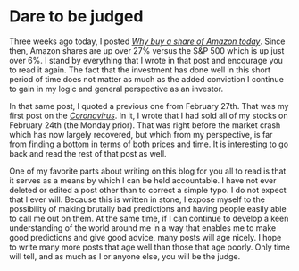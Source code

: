 # Dare to be judged

Three weeks ago today, I posted _[Why buy a share of Amazon today](https://blogofjake.com/2020/03/26/why-buy-a-share-of-amazon-today/)_. Since then, Amazon shares are up over 27% versus the S&P 500 which is up just over 6%. I stand by everything that I wrote in that post and encourage you to read it again. The fact that the investment has done well in this short period of time does not matter as much as the added conviction I continue to gain in my logic and general perspective as an investor.

In that same post, I quoted a previous one from February 27th. That was my first post on the _[Coronavirus](https://blogofjake.com/2020/02/27/coronavirus/)_. In it, I wrote that I had sold all of my stocks on February 24th (the Monday prior). That was right before the market crash which has now largely recovered, but which from my perspective, is far from finding a bottom in terms of both prices and time. It is interesting to go back and read the rest of that post as well.

One of my favorite parts about writing on this blog for you all to read is that it serves as a means by which I can be held accountable. I have not ever deleted or edited a post other than to correct a simple typo. I do not expect that I ever will. Because this is written in stone, I expose myself to the possibility of making brutally bad predictions and having people easily able to call me out on them. At the same time, if I can continue to develop a keen understanding of the world around me in a way that enables me to make good predictions and give good advice, many posts will age nicely. I hope to write many more posts that age well than those that age poorly. Only time will tell, and as much as I or anyone else, you will be the judge.
